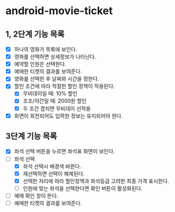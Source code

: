 # android-movie-ticket

## 1, 2단계 기능 목록
- [X] 하나의 영화가 목록에 보인다. 
- [X] 영화를 선택하면 상세정보가 나타난다.
- [X] 예약할 인원은 선택한다.
- [X] 예매한 티켓의 결과를 보여준다.
- [X] 영화를 선택한 후 날짜와 시간을 정한다.
- [X] 할인 조건에 따라 적절한 할인 정책이 적용된다.
  - [X] 무비데이일 때: 10% 할인
  - [X] 조조/야간일 때: 2000원 할인
  - [X] 두 조건 겹치면 무비데이 선적용
- [X] 화면이 회전되어도 입력한 정보는 유지되어야 한다.

## 3단계 기능 목록
- [x] 좌석 선택 버튼을 누르면 좌석표 화면이 보인다.
- [ ] 좌석 선택
  - [x] 좌석 선택시 배경색 바뀐다.
  - [x] 재선택하면 선택이 해제된다.
  - [x] 선택한 자리에 따라 할인정책과 좌석등급 고려한 최종 가격 표시한다.
  - [ ] 인원에 맞는 좌석을 선택한다면 확인 버튼이 활성화된다.
- [ ] 예매 확인 창이 뜬다.
- [ ] 예매한 티켓의 결과를 보여준다.
